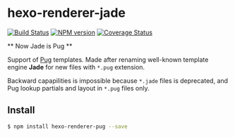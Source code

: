 # hexo-renderer-jade
[![Build Status](https://travis-ci.org/hexojs/hexo-renderer-jade.svg?branch=master)](https://travis-ci.org/hexojs/hexo-renderer-jade)  [![NPM version](https://badge.fury.io/js/hexo-renderer-jade.svg)](http://badge.fury.io/js/hexo-renderer-jade) [![Coverage Status](https://img.shields.io/coveralls/hexojs/hexo-renderer-jade.svg)](https://coveralls.io/r/hexojs/hexo-renderer-jade?branch=master) 

** Now Jade is Pug **

Support of [Pug] templates. Made after renaming well-known template engine
**Jade** for new files with `*.pug` extension.

Backward capapilities is impossible because `*.jade` files is deprecated, and
Pug lookup partials and layout in `*.pug` files only.

## Install

``` bash
$ npm install hexo-renderer-pug --save
```

[Pug]: http://pugjs.org/
